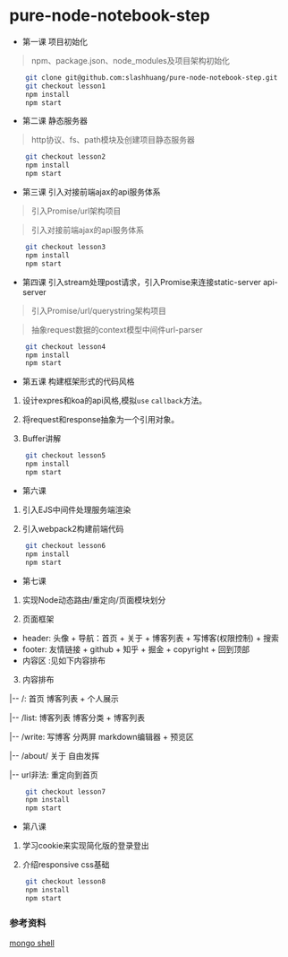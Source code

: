 # pure-node-notebook-step

- 第一课 项目初始化
> npm、package.json、node_modules及项目架构初始化
```bash
	git clone git@github.com:slashhuang/pure-node-notebook-step.git
	git checkout lesson1
	npm install
	npm start
```

- 第二课 静态服务器
> http协议、fs、path模块及创建项目静态服务器
```bash
	git checkout lesson2
	npm install
	npm start
```

- 第三课 引入对接前端ajax的api服务体系

> 引入Promise/url架构项目

> 引入对接前端ajax的api服务体系

```bash
	git checkout lesson3
	npm install
	npm start
```

- 第四课 引入stream处理post请求，引入Promise来连接static-server api-server

> 引入Promise/url/querystring架构项目

> 抽象request数据的context模型中间件url-parser

```bash
	git checkout lesson4
	npm install
	npm start
```

- 第五课 构建框架形式的代码风格

1. 设计expres和koa的api风格,模拟`use` `callback`方法。

2. 将request和response抽象为一个引用对象。

3. Buffer讲解

```bash
	git checkout lesson5
	npm install
	npm start
```

- 第六课

1. 引入EJS中间件处理服务端渲染

2. 引入webpack2构建前端代码

```bash
	git checkout lesson6
	npm install
	npm start
```

- 第七课

1. 实现Node动态路由/重定向/页面模块划分

2. 页面框架

- header:   头像 + 导航：首页 + 关于 + 博客列表 + 写博客(权限控制) +  搜索
- footer:   友情链接 + github + 知乎 + 掘金 + copyright + 回到顶部
- 内容区 :见如下内容排布

3. 内容排布

|-- /: 首页   博客列表 + 个人展示

|-- /list: 博客列表  博客分类  + 博客列表

|-- /write: 写博客    分两屏  markdown编辑器 +  预览区

|-- /about/ 关于      自由发挥

|-- url非法: 重定向到首页


```bash
	git checkout lesson7
	npm install
	npm start
```

- 第八课

1. 学习cookie来实现简化版的登录登出

2. 介绍responsive css基础

```bash
	git checkout lesson8
	npm install
	npm start
```




### 参考资料

[mongo shell](https://docs.mongodb.com/manual/reference/mongo-shell/)




